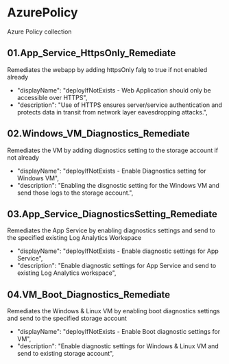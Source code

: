 # AzurePolicy
Azure Policy collection

## 01.App_Service_HttpsOnly_Remediate

  Remediates the webapp by adding httpsOnly falg to true if not enabled already

  - "displayName": "deployIfNotExists - Web Application should only be accessible over HTTPS",
  - "description": "Use of HTTPS ensures server/service authentication and protects data in transit from network layer eavesdropping attacks.",



## 02.Windows_VM_Diagnostics_Remediate

Remediates the VM by adding diagnostics setting to the storage account if not already

  - "displayName": "deployIfNotExists - Enable Diagnostics setting for Windows VM",
  - "description": "Enabling the disgnostic setting for the Windows VM and send those logs to the storage account.",



## 03.App_Service_DiagnosticsSetting_Remediate

Remediates the App Service by enabling diagnostics settings and send to the specified existing Log Analytics Workspace

- "displayName": "deployIfNotExists - Enable diagnostic settings for App Service",
- "description": "Enable diagnostic settings for App Service and send to existing Log Analytics workspace",

## 04.VM_Boot_Diagnostics_Remediate

Remediates the Windows & Linux VM by enabling boot diagnostics settings and send to the specified storage account

- "displayName": "deployIfNotExists - Enable Boot diagnostic settings for VM",
- "description": "Enable diagnostic settings for Windows & Linux VM and send to existing storage account",
